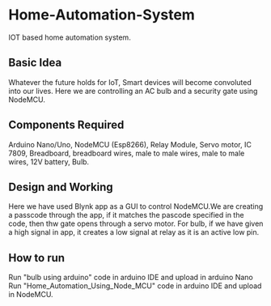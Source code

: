 # Home-Automation-System
IOT based home automation system.
## Basic Idea
Whatever the future holds for IoT, Smart devices will become convoluted into our lives. Here we are controlling an AC bulb and a security gate using NodeMCU.
## Components Required
Arduino Nano/Uno, NodeMCU (Esp8266), Relay Module, Servo motor, IC 7809, Breadboard, breadboard wires, male to male wires, male to male wires, 12V battery, Bulb.
## Design and Working
Here we have used Blynk app as a GUI to control NodeMCU.We are creating a passcode through the app, if it matches the pascode specified in the code, then thw gate opens through a servo motor. For bulb, if we have given a high signal in app, it creates a low signal at relay as it is an active low pin.
## How to run
Run "bulb using arduino" code in arduino IDE and upload in arduino Nano
Run "Home_Automation_Using_Node_MCU" code in arduino IDE and upload in NodeMCU.
